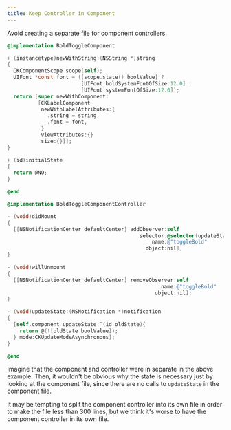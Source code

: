 ```yaml
---
title: Keep Controller in Component
---
```

Avoid creating a separate file for component controllers.

```objectivec highlight
@implementation BoldToggleComponent

+ (instancetype)newWithString:(NSString *)string
{
  CKComponentScope scope(self);
  UIFont *const font = ([scope.state() boolValue] ?
                        [UIFont boldSystemFontOfSize:12.0] :
                        [UIFont systemFontOfSize:12.0]);
  return [super newWithComponent:
          [CKLabelComponent
           newWithLabelAttributes:{
             .string = string,
             .font = font,
           }
           viewAttributes:{}
           size:{}]];
}

+ (id)initialState
{
  return @NO;
}

@end

@implementation BoldToggleComponentController

- (void)didMount
{
  [[NSNotificationCenter defaultCenter] addObserver:self
                                           selector:@selector(updateState:)
                                               name:@"toggleBold"
                                             object:nil];
}

- (void)willUnmount
{
  [[NSNotificationCenter defaultCenter] removeObserver:self
                                                  name:@"toggleBold"
                                                object:nil];
}

- (void)updateState:(NSNotification *)notification
{
  [self.component updateState:^(id oldState){
    return @(![oldState boolValue]);
  } mode:CKUpdateModeAsynchronous];
}

@end
```

Imagine that the component and controller were in separate in the above
example.  Then, it wouldn't be obvious why the state is necessary just by
looking at the component file, since there are no calls to `updateState` in the
component file.

It may be tempting to split the component controller into its own file in order
to make the file less than 300 lines, but we think it's worse to have the
component controller in its own file.
